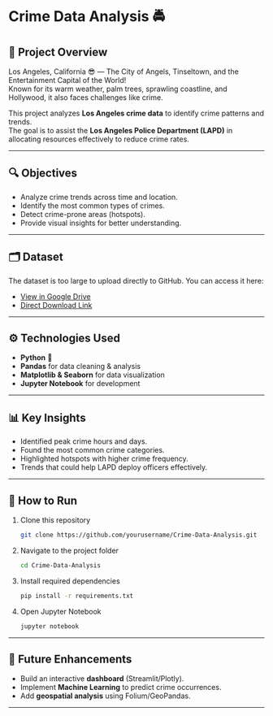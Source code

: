 # Crime Data Analysis 🚔

## 📌 Project Overview  
Los Angeles, California 😎 — The City of Angels, Tinseltown, and the Entertainment Capital of the World!  
Known for its warm weather, palm trees, sprawling coastline, and Hollywood, it also faces challenges like crime.  

This project analyzes **Los Angeles crime data** to identify crime patterns and trends.  
The goal is to assist the **Los Angeles Police Department (LAPD)** in allocating resources effectively to reduce crime rates.  

---

## 🔍 Objectives  
- Analyze crime trends across time and location.  
- Identify the most common types of crimes.  
- Detect crime-prone areas (hotspots).  
- Provide visual insights for better understanding.  

---

## 🗂 Dataset  
The dataset is too large to upload directly to GitHub. You can access it here:  

- [View in Google Drive](https://drive.google.com/file/d/19gs79JrTst_Pat8o044RpQJCkHM37v8g/view?usp=drive_link)  
- [Direct Download Link](https://drive.google.com/uc?export=download&id=19gs79JrTst_Pat8o044RpQJCkHM37v8g)  

---

## ⚙️ Technologies Used  
- **Python** 🐍  
- **Pandas** for data cleaning & analysis  
- **Matplotlib & Seaborn** for data visualization  
- **Jupyter Notebook** for development  

---

## 📊 Key Insights  
- Identified peak crime hours and days.  
- Found the most common crime categories.  
- Highlighted hotspots with higher crime frequency.  
- Trends that could help LAPD deploy officers effectively.  

---

## 🚀 How to Run  
1. Clone this repository  
   ```bash
   git clone https://github.com/yourusername/Crime-Data-Analysis.git
   ```
2. Navigate to the project folder  
   ```bash
   cd Crime-Data-Analysis
   ```
3. Install required dependencies  
   ```bash
   pip install -r requirements.txt
   ```
4. Open Jupyter Notebook  
   ```bash
   jupyter notebook
   ```

---

## 📌 Future Enhancements  
- Build an interactive **dashboard** (Streamlit/Plotly).  
- Implement **Machine Learning** to predict crime occurrences.  
- Add **geospatial analysis** using Folium/GeoPandas.  

---  


